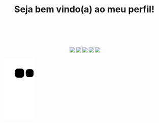 <div align="center">
   <h1> Seja bem vindo(a) ao meu perfil!</h1>
  <img height= "100" border-radius: "10px"src="https://media3.giphy.com/media/2dmiD02aM9zX3Gw2oS/giphy.gif?cid=ecf05e47rigi5ru5fu8rghb704oorxmphoxtiwa0m2wrg975&rid=giphy.gif&ct=g">
  <img height= "100" border-radius: "10px" src="https://media4.giphy.com/media/phIGar2himM0NPRO0R/giphy.gif?cid=ecf05e47nfgmto1u44sfakoks1ikyh19ctaxoxgod80wk6kw&rid=giphy.gif&ct=g">
   <img height= "100" border-radius: "10px" src= "https://www.airvuz.com/video/ill-fated-covid-19?id=5e9123bdaf6d9360f033d50f">
   <img height= "100" border-radius: "10px" src="https://media4.giphy.com/media/phIGar2himM0NPRO0R/giphy.gif?cid=ecf05e47nfgmto1u44sfakoks1ikyh19ctaxoxgod80wk6kw&rid=giphy.gif&ct=g">
   <img height= "100" border-radius: "10px" src="https://media3.giphy.com/media/2dmiD02aM9zX3Gw2oS/giphy.gif?cid=ecf05e47rigi5ru5fu8rghb704oorxmphoxtiwa0m2wrg975&rid=giphy.gif&ct=g">
   <img height= "100" border-radius: "10px" src="https://media3.giphy.com/media/2dmiD02aM9zX3Gw2oS/giphy.gif?cid=ecf05e47rigi5ru5fu8rghb704oorxmphoxtiwa0m2wrg975&rid=giphy.gif&ct=g">
</div>

![snake gif](https://github.com/vitoria2002campos/vitoria2002campos/blob/output/github-contribution-grid-snake.svg)


